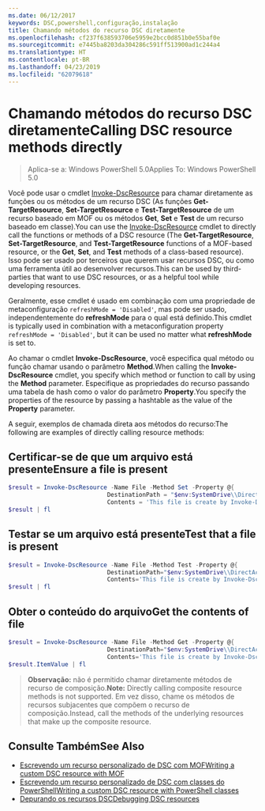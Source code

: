 ```yaml
---
ms.date: 06/12/2017
keywords: DSC,powershell,configuração,instalação
title: Chamando métodos do recurso DSC diretamente
ms.openlocfilehash: cf237f638593706e5959e2bcc0d851b0e55baf0e
ms.sourcegitcommit: e7445ba8203da304286c591ff513900ad1c244a4
ms.translationtype: HT
ms.contentlocale: pt-BR
ms.lasthandoff: 04/23/2019
ms.locfileid: "62079618"
---
```

# <a name="calling-dsc-resource-methods-directly"></a><span data-ttu-id="7357c-103">Chamando métodos do recurso DSC diretamente</span><span class="sxs-lookup"><span data-stu-id="7357c-103">Calling DSC resource methods directly</span></span>

><span data-ttu-id="7357c-104">Aplica-se a: Windows PowerShell 5.0</span><span class="sxs-lookup"><span data-stu-id="7357c-104">Applies To: Windows PowerShell 5.0</span></span>

<span data-ttu-id="7357c-105">Você pode usar o cmdlet [Invoke-DscResource](/powershell/module/PSDesiredStateConfiguration/Invoke-DscResource) para chamar diretamente as funções ou os métodos de um recurso DSC (As funções **Get-TargetResource**, **Set-TargetResource** e **Test-TargetResource** de um recurso baseado em MOF ou os métodos **Get**, **Set** e **Test** de um recurso baseado em classe).</span><span class="sxs-lookup"><span data-stu-id="7357c-105">You can use the [Invoke-DscResource](/powershell/module/PSDesiredStateConfiguration/Invoke-DscResource) cmdlet to directly call the functions or methods of a DSC resource (The **Get-TargetResource**, **Set-TargetResource**, and **Test-TargetResource** functions of a MOF-based resource, or the **Get**, **Set**, and **Test** methods of a class-based resource).</span></span>
<span data-ttu-id="7357c-106">Isso pode ser usado por terceiros que querem usar recursos DSC, ou como uma ferramenta útil ao desenvolver recursos.</span><span class="sxs-lookup"><span data-stu-id="7357c-106">This can be used by third-parties that want to use DSC resources, or as a helpful tool while developing resources.</span></span>

<span data-ttu-id="7357c-107">Geralmente, esse cmdlet é usado em combinação com uma propriedade de metaconfiguração `refreshMode = 'Disabled'`, mas pode ser usado, independentemente do **refreshMode** para o qual está definido.</span><span class="sxs-lookup"><span data-stu-id="7357c-107">This cmdlet is typically used in combination with a metaconfiguration property `refreshMode = 'Disabled'`, but it can be used no matter what **refreshMode** is set to.</span></span>

<span data-ttu-id="7357c-108">Ao chamar o cmdlet **Invoke-DscResource**, você especifica qual método ou função chamar usando o parâmetro **Method**.</span><span class="sxs-lookup"><span data-stu-id="7357c-108">When calling the **Invoke-DscResource** cmdlet, you specify which method or function to call by using the **Method** parameter.</span></span> <span data-ttu-id="7357c-109">Especifique as propriedades do recurso passando uma tabela de hash como o valor do parâmetro **Property**.</span><span class="sxs-lookup"><span data-stu-id="7357c-109">You specify the properties of the resource by passing a hashtable as the value of the **Property** parameter.</span></span>

<span data-ttu-id="7357c-110">A seguir, exemplos de chamada direta aos métodos do recurso:</span><span class="sxs-lookup"><span data-stu-id="7357c-110">The following are examples of directly calling resource methods:</span></span>

## <a name="ensure-a-file-is-present"></a><span data-ttu-id="7357c-111">Certificar-se de que um arquivo está presente</span><span class="sxs-lookup"><span data-stu-id="7357c-111">Ensure a file is present</span></span>

```powershell
$result = Invoke-DscResource -Name File -Method Set -Property @{
                            DestinationPath = "$env:SystemDrive\\DirectAccess.txt";
                            Contents = 'This file is create by Invoke-DscResource'} -Verbose
$result | fl
```

## <a name="test-that-a-file-is-present"></a><span data-ttu-id="7357c-112">Testar se um arquivo está presente</span><span class="sxs-lookup"><span data-stu-id="7357c-112">Test that a file is present</span></span>

```powershell
$result = Invoke-DscResource -Name File -Method Test -Property @{
                            DestinationPath="$env:SystemDrive\\DirectAccess.txt";
                            Contents='This file is create by Invoke-DscResource'} -Verbose
$result | fl
```

## <a name="get-the-contents-of-file"></a><span data-ttu-id="7357c-113">Obter o conteúdo do arquivo</span><span class="sxs-lookup"><span data-stu-id="7357c-113">Get the contents of file</span></span>

```powershell
$result = Invoke-DscResource -Name File -Method Get -Property @{
                            DestinationPath="$env:SystemDrive\\DirectAccess.txt";
                            Contents='This file is create by Invoke-DscResource'} -Verbose
$result.ItemValue | fl
```

><span data-ttu-id="7357c-114">**Observação:** não é permitido chamar diretamente métodos de recurso de composição.</span><span class="sxs-lookup"><span data-stu-id="7357c-114">**Note:** Directly calling composite resource methods is not supported.</span></span> <span data-ttu-id="7357c-115">Em vez disso, chame os métodos de recursos subjacentes que compõem o recurso de composição.</span><span class="sxs-lookup"><span data-stu-id="7357c-115">Instead, call the methods of the underlying resources that make up the composite resource.</span></span>

## <a name="see-also"></a><span data-ttu-id="7357c-116">Consulte Também</span><span class="sxs-lookup"><span data-stu-id="7357c-116">See Also</span></span>
- [<span data-ttu-id="7357c-117">Escrevendo um recurso personalizado de DSC com MOF</span><span class="sxs-lookup"><span data-stu-id="7357c-117">Writing a custom DSC resource with MOF</span></span>](../resources/authoringResourceMOF.md)
- [<span data-ttu-id="7357c-118">Escrevendo um recurso personalizado de DSC com classes do PowerShell</span><span class="sxs-lookup"><span data-stu-id="7357c-118">Writing a custom DSC resource with PowerShell classes</span></span>](../resources/authoringResourceClass.md)
- [<span data-ttu-id="7357c-119">Depurando os recursos DSC</span><span class="sxs-lookup"><span data-stu-id="7357c-119">Debugging DSC resources</span></span>](../troubleshooting/debugResource.md)